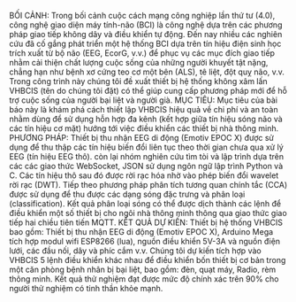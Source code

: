   BỐI CẢNH: Trong bối cảnh cuộc cách mạng công nghiệp lần thứ tư (4.0), công nghệ giao diện máy tính-não (BCI) là công nghệ dựa trên các phương pháp giao tiếp không dây và điều khiển tự động. Đến nay nhiều các nghiên cứu đã cố gắng phát triển một hệ thống BCI dựa trên tín hiệu điện sinh học trích xuất từ bộ não (EEG, EcorG, v.v.) để phục vụ các mục đích giao tiếp nhằm cải thiện chất lượng cuộc sống của những người khuyết tật nặng, chẳng hạn như bệnh xơ cứng teo cơ một bên (ALS), tê liệt, đột quỵ não, v.v. Trong công trình này chúng tôi đề xuất thiết bị hệ thống không xâm lấn VHBCIS (tên do chúng tôi đặt) có thể giúp cung cấp phương pháp mới để hỗ trợ cuộc sống của người bại liệt và người già.
  MỤC TIÊU: Mục tiêu của bài báo này là khám phá cách thiết lập VHBCIS hiệu quả về chi phí và an toàn nhằm dùng để sử dụng hỗn hợp đa kênh (kết hợp giữa tín hiệu sóng não và các tín hiệu cơ mặt) hướng tới việc điều khiển các thiết bị nhà thông minh.
  PHƯƠNG PHÁP: Thiết bị thu nhận EEG di động (Emotiv EPOC X) được sử dụng để thu thập các tín hiệu biến đổi liên tục theo thời gian chưa qua xử lý EEG (tín hiệu EEG thô). 
còn lại nhóm nghiên cứu tìm tòi và lập trình dựa trên các các giao thức WebSocket, JSON sử dụng ngôn ngữ lập trình Python và C. Các tín hiệu thô sau đó được rời rạc hóa  nhờ vào phép biến đổi wavelet rời rạc (DWT). Tiếp theo phương pháp phân tích tương quan chính tắc (CCA) được sử dụng để thu được các dạng sóng đặc trưng và phân loại (classification). Kết quả phân loại sóng có thể được dịch thành các lệnh để điều khiển một số thiết bị cho ngôi nhà thông minh thông qua giao thức giao tiếp hai chiều tiên tiến MQTT. 
KẾT QUẢ DỰ KIẾN: Thiết bị hệ thống VHBCIS bao gồm: Thiết bị thu nhận EEG di động (Emotiv EPOC X), Arduino Mega  tích hợp modul wifi ESP8266 (lua), nguồn điều khiển 5V-3A và nguồn điện lưới, các đầu nối, dây và phíc cắm v.v. Chúng tôi dự kiến tích hợp vào VHBCIS 5 lệnh điều khiển khác nhau để điều khiển bốn thiết bị cơ bản trong một căn phòng bệnh nhân bị bại liệt, bao gồm: đèn, quạt máy, Radio, rèm thông minh. Kết quả thử nghiệm đạt được mức độ chính xác trên 90% cho người thử nghiệm có tinh thần khỏe mạnh.
